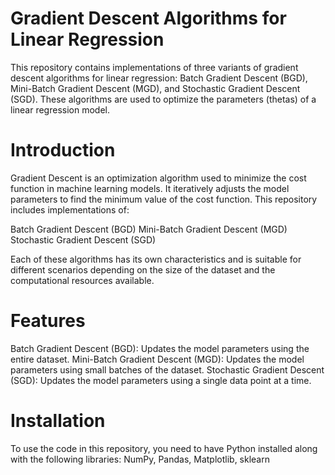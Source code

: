# Gradient Descent Algorithms for Linear Regression
This repository contains implementations of three variants of gradient descent algorithms for linear regression: Batch Gradient Descent (BGD), Mini-Batch Gradient Descent (MGD), and Stochastic Gradient Descent (SGD). These algorithms are used to optimize the parameters (thetas) of a linear regression model.

# Introduction
Gradient Descent is an optimization algorithm used to minimize the cost function in machine learning models. It iteratively adjusts the model parameters to find the minimum value of the cost function. This repository includes implementations of:

Batch Gradient Descent (BGD)
Mini-Batch Gradient Descent (MGD)
Stochastic Gradient Descent (SGD)

Each of these algorithms has its own characteristics and is suitable for different scenarios depending on the size of the dataset and the computational resources available.

# Features
Batch Gradient Descent (BGD): Updates the model parameters using the entire dataset.
Mini-Batch Gradient Descent (MGD): Updates the model parameters using small batches of the dataset.
Stochastic Gradient Descent (SGD): Updates the model parameters using a single data point at a time.

# Installation
To use the code in this repository, you need to have Python installed along with the following libraries:
NumPy,
Pandas, 
Matplotlib,
sklearn
